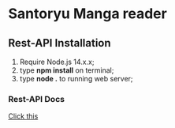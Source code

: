 # Santoryu Manga reader

## Rest-API Installation
1. Require Node.js 14.x.x;
2. type **npm install** on terminal;
3. type **node .** to running web server;
### Rest-API Docs
[Click this](https://github.com/KatowProject/manga-reader/blob/master/rest-api/README.md)
